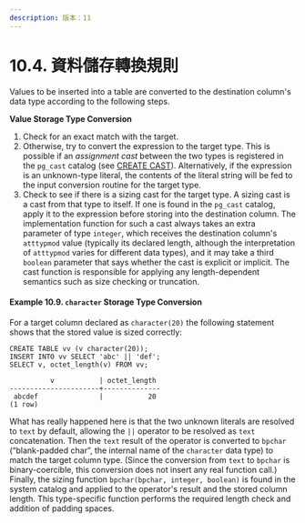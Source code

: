 ```yaml
---
description: 版本：11
---
```


# 10.4. 資料儲存轉換規則

Values to be inserted into a table are converted to the destination column's data type according to the following steps.

**Value Storage Type Conversion**

1. Check for an exact match with the target.
2. Otherwise, try to convert the expression to the target type. This is possible if an _assignment cast_ between the two types is registered in the `pg_cast` catalog \(see [CREATE CAST](https://www.postgresql.org/docs/11/sql-createcast.html)\). Alternatively, if the expression is an unknown-type literal, the contents of the literal string will be fed to the input conversion routine for the target type.
3. Check to see if there is a sizing cast for the target type. A sizing cast is a cast from that type to itself. If one is found in the `pg_cast` catalog, apply it to the expression before storing into the destination column. The implementation function for such a cast always takes an extra parameter of type `integer`, which receives the destination column's `atttypmod` value \(typically its declared length, although the interpretation of `atttypmod` varies for different data types\), and it may take a third `boolean` parameter that says whether the cast is explicit or implicit. The cast function is responsible for applying any length-dependent semantics such as size checking or truncation.

#### **Example 10.9. `character` Storage Type Conversion**

For a target column declared as `character(20)` the following statement shows that the stored value is sized correctly:

```text
CREATE TABLE vv (v character(20));
INSERT INTO vv SELECT 'abc' || 'def';
SELECT v, octet_length(v) FROM vv;

          v           | octet_length
----------------------+--------------
 abcdef               |           20
(1 row)
```

What has really happened here is that the two unknown literals are resolved to `text` by default, allowing the `||` operator to be resolved as `text` concatenation. Then the `text` result of the operator is converted to `bpchar` \(“blank-padded char”, the internal name of the `character` data type\) to match the target column type. \(Since the conversion from `text` to `bpchar` is binary-coercible, this conversion does not insert any real function call.\) Finally, the sizing function `bpchar(bpchar, integer, boolean)` is found in the system catalog and applied to the operator's result and the stored column length. This type-specific function performs the required length check and addition of padding spaces.

